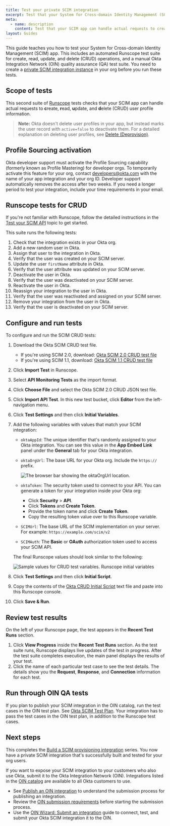 ```yaml
---
title: Test your private SCIM integration
excerpt: Test that your System for Cross-domain Identity Management (SCIM) app can handle actual requests to create, read, update, and delete (CRUD) user profile information, and manually run the Okta Integration Network (OIN) quality assurance test cases.
meta:
  - name: description
    content: Test that your SCIM app can handle actual requests to create, read, update and delete (CRUD) user profile information, and manually run the Okta Integration Network (OIN) quality assurance test cases.
layout: Guides
---
```


This guide teaches you how to test your System for Cross-domain Identity Management (SCIM) app. This includes an automated Runscope test suite for create, read, update, and delete (CRUD) operations, and a manual Okta Integration Network (OIN) quality assurance (QA) test suite. You need to create a [private SCIM integration instance](/docs/guides/scim-provisioning-integration-connect/main/#connect-to-your-scim-service) in your org before you run these tests.

## Scope of tests

This second suite of [Runscope](https://www.runscope.com) tests checks that your SCIM app can handle actual requests to **c**reate, **r**ead, **u**pdate, and **d**elete (CRUD) user profile information.

> **Note:** Okta doesn't delete user profiles in your app, but instead marks the user record with `active=false` to deactivate them. For a detailed explanation on deleting user profiles, see [Delete (Deprovision)](/docs/concepts/scim/#delete-deprovision).

## Profile Sourcing activation

Okta developer support must activate the Profile Sourcing capability (formerly known as Profile Mastering) for developer orgs. To temporarily activate this feature for your org, contact <developers@okta.com> with the name of your app integration and your org ID. Developer support automatically removes the access after two weeks. If you need a longer period to test your integration, include your time requirements in your email.

## Runscope tests for CRUD

If you're not familiar with Runscope, follow the detailed instructions in the [Test your SCIM API](/docs/guides/scim-provisioning-integration-prepare/main/#test-your-scim-api) topic to get started.

This suite runs the following tests:

1. Check that the integration exists in your Okta org.
1. Add a new random user in Okta.
1. Assign that user to the integration in Okta.
1. Verify that the user was created on your SCIM server.
1. Update the user `firstName` attribute in Okta.
1. Verify that the user attribute was updated on your SCIM server.
1. Deactivate the user in Okta.
1. Verify that the user was deactivated on your SCIM server.
1. Reactivate the user in Okta.
1. Reassign your integration to the user in Okta.
1. Verify that the user was reactivated and assigned on your SCIM server.
1. Remove your integration from the user in Okta.
1. Verify that the user is deactivated on your SCIM server.

## Configure and run tests

To configure and run the SCIM CRUD tests:

1. Download the Okta SCIM CRUD test file.
    * If you're using SCIM 2.0, download: [Okta SCIM 2.0 CRUD test file](/standards/SCIM/SCIMFiles/Okta-SCIM-20-CRUD-Test.json)
    * If you're using SCIM 1.1, download: [Okta SCIM 1.1 CRUD test file](/standards/SCIM/SCIMFiles/Okta-SCIM-11-CRUD-Test.json)
1. Click **Import Test** in Runscope.
1. Select **API Monitoring Tests** as the import format.
1. Click **Choose File** and select the Okta SCIM 2.0 CRUD JSON test file.
1. Click **Import API Test**. In this new test bucket, click **Editor** from the left-navigation menu.
1. Click **Test Settings** and then click **Initial Variables**.
1. Add the following variables with values that match your SCIM integration:
    * `oktaAppId`: The unique identifier that's randomly assigned to your Okta integration. You can see this value in the **App Embed Link** panel under the **General** tab for your Okta integration.
    * `oktaOrgUrl`: The base URL for your Okta org. Include the `https://` prefix.

        <div class="three-quarter border">

        ![The browser bar showing the oktaOrgUrl location.](/img/oin/scim_crud-test-identifiers.png)

        </div>

    * `oktaToken`: The security token used to connect to your API. You can generate a token for your integration inside your Okta org:
        * Click **Security** > **API**.
        * Click **Tokens** and **Create Token**.
        * Provide the token name and click **Create Token**.
        * Copy the resulting token value over to this Runscope variable.
    * `SCIMUrl`: The base URL of the SCIM implementation on your server. For example: `https://example.com/scim/v2`
    * `SCIMAuth`: The **Basic** or **OAuth** authorization token used to access your SCIM API.

    The final Runscope values should look similar to the following:

    <div class="three-quarter border">

    ![Sample values for CRUD test variables. Runscope initial variables](/img/oin/scim_crud-variables-d.png)

    </div>

1. Click **Test Settings** and then click **Initial Script**.
1. Copy the contents of the [Okta CRUD Initial Script](/standards/SCIM/SCIMFiles/Initial_Script_CRUD.txt) text file and paste into this Runscope console.
1. Click **Save & Run**.

## Review test results

On the left of your Runscope page, the test appears in the **Recent Test Runs** section.

1. Click **View Progress** inside the **Recent Test Runs** section.
   As the test suite runs, Runscope displays live updates of the test in progress. After the test suite completes execution, the main panel displays the results of your test.
1. Click the name of each particular test case to see the test details. The details show you the **Request**, **Response**, and **Connection** information for each test.

<!-- temporarily removing this link due to 404 on Runscope side. OKTA-332238
For comparison and reference, here is an example of [a successful Runscope test run](https://www.runscope.com/radar/rho3mr74kof3/05da739b-a2b2-49ce-91a0-656320deab17/history/b49431ec-662f-49b5-b382-7149eec85091) for the SCIM 2.0 CRUD test suite.
-->

## Run through OIN QA tests

If you plan to publish your SCIM integration in the OIN catalog, run the test cases in the OIN test plan. See [Okta SCIM Test Plan](/standards/SCIM/SCIMFiles/okta-scim-test-plan-v2.xlsx). Your integration has to pass the test cases in the OIN test plan, in addition to the Runscope test cases.

## Next steps

This completes the [Build a SCIM provisioning integration](/docs/guides/scim-provisioning-integration-overview/) series. You now have a private SCIM integration that's successfully built and tested for your org users.

If you want to expose your SCIM integration to your customers who also use Okta, submit it to the Okta Integration Network (OIN). Integrations listed in the [OIN catalog](https://www.okta.com/integrations/) are available to all Okta customers to use.

* See [Publish an OIN integration](/docs/guides/submit-app-overview/) to understand the submission process for publishing an integration.
* Review the [OIN submission requirements](/docs/guides/submit-app-prereq/) before starting the submission process.
* Use the [OIN Wizard: Submit an integration](/docs/guides/submit-oin-app/scim/main/) guide to connect, test, and submit your Okta SCIM integration it to the OIN.
